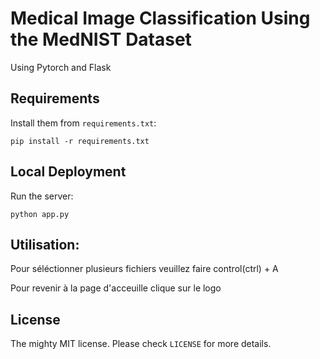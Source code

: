 # Medical Image Classification Using the MedNIST Dataset

Using Pytorch and Flask

## Requirements

Install them from `requirements.txt`:

    pip install -r requirements.txt


## Local Deployment

Run the server:

    python app.py

## Utilisation:

Pour séléctionner plusieurs fichiers veuillez faire control(ctrl) + A

Pour revenir à la page d'acceuille clique sur le logo

## License

The mighty MIT license. Please check `LICENSE` for more details.
